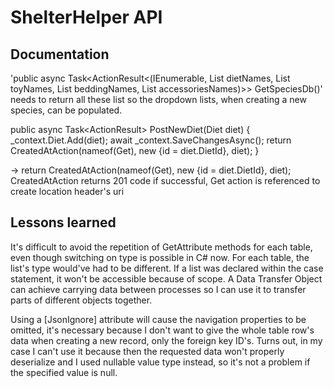 # ShelterHelper API
## Documentation

'public async Task<ActionResult<(IEnumerable<Species>, List<Diet> dietNames, List<Toy> toyNames, List<Bedding> beddingNames, List<Accessory> accessoriesNames)>> GetSpeciesDb()' needs to return all these list so the dropdown lists, when creating a new species, can be populated.

public async Task<ActionResult<Diet>> PostNewDiet(Diet diet)
		{
			_context.Diet.Add(diet);
			await _context.SaveChangesAsync();
			return CreatedAtAction(nameof(Get), new {id = diet.DietId}, diet);
		}

-> return CreatedAtAction(nameof(Get), new {id = diet.DietId}, diet);
CreatedAtAction returns 201 code if successful, Get action is referenced to create location header's uri

## Lessons learned
It's difficult to avoid the repetition of GetAttribute methods for each table, even though switching on type is possible in C# now. For each table, the list's type would've had to be different. If a list was declared within the case statement, it won't be accessible because of scope. A Data Transfer Object can achieve carrying data between processes so I can use it to transfer parts of different objects together.

Using a [JsonIgnore] attribute will cause the navigation properties to be omitted, it's necessary because I don't want to give the whole table row's data when creating a new record, only the foreign key ID's. Turns out, in my case I can't use it because then the requested data won't properly deserialize and I used nullable value type instead, so it's not a problem if the specified value is null.

